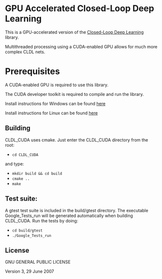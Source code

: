 # GPU Accelerated Closed-Loop Deep Learning

 This is a GPU-accelerated version of the [Closed-Loop Deep Learning](https://github.com/Sama-Darya/CLDL) library.
 
 Multithreaded processing using a CUDA-enabled GPU allows for much more complex CLDL nets.
 
# Prerequisites

 A CUDA-enabled GPU is required to use this library.
 
 The CUDA developer toolkit is required to compile and run the library.
 
 Install instructions for Windows can be found [here](https://docs.nvidia.com/cuda/cuda-installation-guide-microsoft-windows/index.html)
 
 Install instructions for Linux can be found [here](https://docs.nvidia.com/cuda/cuda-installation-guide-microsoft-windows/index.html)

## Building
CLDL_CUDA uses cmake. Just enter the CLDL_CUDA directory from the root:
- ``cd CLDL_CUDA``

and type:
- ``mkdir build && cd build``
- ``cmake ..``
- ``make``

## Test suite:
A gtest test suite is included in the build/gtest directory. The executable Google_Tests_run will be generated automatically when building CLDL_CUDA. Run the tests by doing:
- ``cd build/gtest``
- ``./Google_Tests_run``

## License

GNU GENERAL PUBLIC LICENSE

Version 3, 29 June 2007

